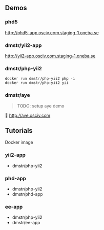 ## Demos

### phd5
 
http://phd5-app.osciv.com.staging-1.oneba.se

### dmstr/yii2-app

http://yii2-app.osciv.com.staging-1.oneba.se

### dmstr/php-yii2

	docker run dmstr/php-yii2 php -i
	docker run dmstr/php-yii2 yii

### dmstr/aye

> TODO: setup aye demo

:construction: http://aye.osciv.com

## Tutorials





Docker image

### yii2-app

- dmstr/php-yii2

### phd-app

- dmstr/php-yii2
- dmstr/phd-app


### ee-app

- dmstr/php-yii2
- dmstr/ee-app